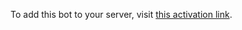 To add this bot to your server, visit [this activation link].

[this activation link]: https://discordapp.com/oauth2/authorize?client_id=581247665933779013&scope=bot&permissions=150528
